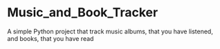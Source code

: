 # Music_and_Book_Tracker
A simple Python project that track music albums, that you have listened, and books, that you have read
